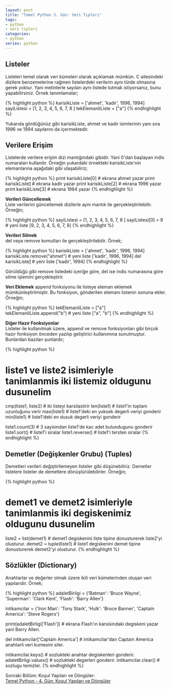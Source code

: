 ```yaml
---
layout: post
title: "Temel Python 3. Gün: Veri Tipleri"
tags:
- python
- veri tipleri
categories:
- python
series: python
---
```


Listeler
--------
Listeleri temel olarak veri kümeleri olarak açıklamak mümkün. C ailesindeki dizilere benzemelerine rağmen listelerdeki verilerin aynı türde olmasına gerek yoktur. Yani metinlerle sayıları aynı listede tutmak istiyorsanız, bunu yapabilirsiniz. Örnek tanımlamalar;  

{% highlight python %}
karisikListe = ['ahmet', 'kadir', 1996, 1994]
sayiListesi = [1, 2, 3, 4, 5, 6, 7, 8 ]
tekElemanliListe = ["a"]
{% endhighlight %}    

Yukarıda gördüğünüz gibi karisikListe, ahmet ve kadir isimlerinin yanı sıra 1996 ve 1994 sayılarını da içermektedir.  

Verilere Erişim
-----------------
Listelerde verilere erişim dizi mantığındaki gibidir. Yani 0'dan başlayan indis numaraları kullanılır. Örneğin yukardaki örnekteki karisikListe'nin elemanlarına aşağıdaki gibi ulaşabiliriz;  

{% highlight python %}
print karisikListe[0] # ekrana ahmet yazar
print karisikListe[1] # ekrana kadir yazar
print karisikListe[2] # ekrana 1996 yazar
print karisikListe[3] # ekrana 1994 yazar
{% endhighlight %}   

**Verileri Güncellemek**  
Liste verilerini güncellemek dizilerle aynı mantık ile gerçekleştirilebilir. Örneğin;  

{% highlight python %}
sayiListesi = [1, 2, 3, 4, 5, 6, 7, 8 ]
sayiListesi[0] = 9 # yeni liste [9, 2, 3, 4, 5, 6, 7, 8]
{% endhighlight %}

**Verileri Silmek**  
del veya remove komutları ile gerçekleştirilebilir. Örnek;  

{% highlight python %}
karisikListe = ['ahmet', 'kadir', 1996, 1994]
karisikListe.remove("ahmet") # yeni liste ['kadir', 1996, 1994]
del karisikListe[1] # yeni liste ['kadir', 1994]
{% endhighlight %}  

Görüldüğü gibi remove listedeki içeriğe göre, del ise indis numarasına göre silme işlemini gerçekleştirir.  

**Veri Eklemek**
append fonksiyonu ile listeye eleman eklemek mümkünleştirilmiştir. Bu fonksiyon, gönderilen elemanı listenin sonuna ekler. Örneğin;  

{% highlight python %}
tekElemanliListe = ["a"]
tekElemanliListe.append("b") # yeni liste ["a", "b"]
{% endhighlight %}  

**Diğer Hazır Fonksiyonlar**  
Listeler ile kullanılmak üzere, append ve remove fonksiyonları gibi birçok hazır fonksiyon önceden yazılıp geliştirici kullanımına sunulmuştur. Bunlardan bazıları şunlardır;  

{% highlight python %}
# liste1 ve liste2 isimleriyle tanimlanmis iki listemiz oldugunu dusunelim

cmp(liste1, liste2)  # iki listeyi karsilastirir
len(liste1)          # liste1'in toplam uzunluğunu verir
max(liste1)          # liste1'deki en yuksek degerli veriyi gonderir
min(liste1)          # liste1'deki en dusuk degerli veriyi gonderir

liste1.count(3)      # 3 sayisindan liste1'de kac adet bulundugunu gonderir
liste1.sort()        # liste1'i siralar
liste1.reverse()     # liste1'i tersten siralar
{% endhighlight %}  

Demetler (Değişkenler Grubu) (Tuples)
-------------------------------------
Demetleri verileri değiştirilemeyen listeler gibi düşünebiliriz. Demetler listelere listeler de demetlere dönüştürülebilirler. Örneğin;  

{% highlight python %}
# demet1 ve demet2 isimleriyle tanimlanmis iki degiskenimiz oldugunu dusunelim

liste2 = list(demet1) # demet1 degiskenini liste tipine donusturerek liste2'yi olusturur.
demet2 = tuple(liste1) # liste1 degiskenini demet tipine donusturerek demet2'yi olusturur.
{% endhighlight %}  

Sözlükler (Dictionary)
----------------------
Anahtarlar ve değerler olmak üzere ikili veri kümelerinden oluşan veri yapılarıdır. Örnek;  

{% highlight python %}
adaletBirligi = {'Batman': 'Bruce Wayne',
                'Superman': 'Clark Kent',
                'Flash': 'Barry Allen'}

intikamcilar = {'Iron Man': 'Tony Stark',
                'Hulk': 'Bruce Banner',
                'Captain America': 'Steve Rogers'}

print(adaletBirligi['Flash']) # ekrana Flash'ın karsisindaki degiskeni yazar yani Barry Allen.

del intikamcilar['Captain America'] # intikamcilar'dan Captain America anahtarli veri kumesini siler.

intikamcilar.keys() # sozlukteki anahtar degiskenleri gonderir.
adaletBirligi.values() # sozlukteki degerleri gonderir.
intikamcilar.clear() # sozlugu temizler.
{% endhighlight %}

Sonraki Bölüm: Koşul Yapıları ve Döngüler:  
[Temel Python - 4. Gün: Koşul Yapıları ve Döngüler][1]  

[1]: /temel-python-dorduncu-gun-kosul-yapilari-ve-donguler/
